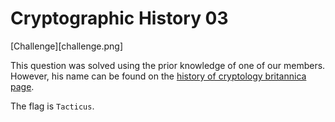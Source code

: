 # Cryptographic History 03

[Challenge][challenge.png]

This question was solved using the prior knowledge of one of our members. However, his name can be found on the [history of cryptology britannica page](https://www.britannica.com/topic/cryptology/History-of-cryptology).

The flag is `Tacticus`.

